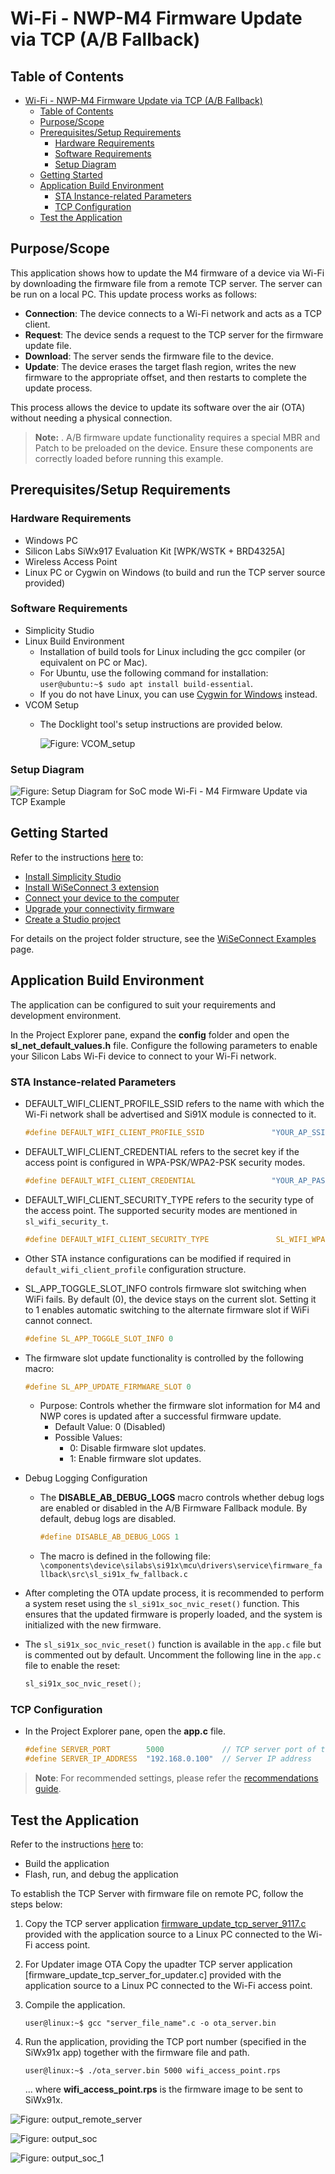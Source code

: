 # Wi-Fi - NWP-M4 Firmware Update via TCP (A/B Fallback)

## Table of Contents

- [Wi-Fi - NWP-M4 Firmware Update via TCP (A/B Fallback)](#wi-fi---nwp-m4-firmware-update-via-tcp-ab-fallback)
  - [Table of Contents](#table-of-contents)
  - [Purpose/Scope](#purposescope)
  - [Prerequisites/Setup Requirements](#prerequisitessetup-requirements)
    - [Hardware Requirements](#hardware-requirements)
    - [Software Requirements](#software-requirements)
    - [Setup Diagram](#setup-diagram)
  - [Getting Started](#getting-started)
  - [Application Build Environment](#application-build-environment)
    - [STA Instance-related Parameters](#sta-instance-related-parameters)
    - [TCP Configuration](#tcp-configuration)
  - [Test the Application](#test-the-application)

## Purpose/Scope

This application shows how to update the M4 firmware of a device via Wi-Fi by downloading the firmware file from a remote TCP server. The server can be run on a local PC. This update process works as follows:

- **Connection**: The device connects to a Wi-Fi network and acts as a TCP client.
- **Request**: The device sends a request to the TCP server for the firmware update file.
- **Download**: The server sends the firmware file to the device.
- **Update**: The device erases the target flash region, writes the new firmware to the appropriate offset, and then restarts to complete the update process.

This process allows the device to update its software over the air (OTA) without needing a physical connection.

> **Note:**
. A/B firmware update functionality requires a special MBR and Patch to be preloaded on the device. Ensure these components are correctly loaded before running this example.

## Prerequisites/Setup Requirements

### Hardware Requirements  

- Windows PC
- Silicon Labs SiWx917 Evaluation Kit [WPK/WSTK + BRD4325A]
- Wireless Access Point
- Linux PC or Cygwin on Windows (to build and run the TCP server source provided)

### Software Requirements

- Simplicity Studio
- Linux Build Environment
  - Installation of build tools for Linux including the gcc compiler (or equivalent on PC or Mac).
  - For Ubuntu, use the following command for installation: `user@ubuntu:~$ sudo apt install build-essential`.
  - If you do not have Linux, you can use [Cygwin for Windows](https://www.cygwin.com/) instead.
- VCOM Setup
  - The Docklight tool's setup instructions are provided below.

    ![Figure: VCOM_setup](resources/readme/vcom.png)

### Setup Diagram

![Figure: Setup Diagram for SoC mode Wi-Fi - M4 Firmware Update via TCP Example](resources/readme/setup_soc_updated.png)

## Getting Started

Refer to the instructions [here](https://docs.silabs.com/wiseconnect/latest/wiseconnect-getting-started/) to:

- [Install Simplicity Studio](https://docs.silabs.com/wiseconnect/latest/wiseconnect-developers-guide-developing-for-silabs-hosts/#install-simplicity-studio)
- [Install WiSeConnect 3 extension](https://docs.silabs.com/wiseconnect/latest/wiseconnect-developers-guide-developing-for-silabs-hosts/#install-the-wi-se-connect-3-extension)
- [Connect your device to the computer](https://docs.silabs.com/wiseconnect/latest/wiseconnect-developers-guide-developing-for-silabs-hosts/#connect-si-wx91x-to-computer)
- [Upgrade your connectivity firmware ](https://docs.silabs.com/wiseconnect/latest/wiseconnect-developers-guide-developing-for-silabs-hosts/#update-si-wx91x-connectivity-firmware)
- [Create a Studio project ](https://docs.silabs.com/wiseconnect/latest/wiseconnect-developers-guide-developing-for-silabs-hosts/#create-a-project)

For details on the project folder structure, see the [WiSeConnect Examples](https://docs.silabs.com/wiseconnect/latest/wiseconnect-examples/#example-folder-structure) page.

## Application Build Environment

The application can be configured to suit your requirements and development environment.

In the Project Explorer pane, expand the **config** folder and open the **sl_net_default_values.h** file. Configure the following parameters to enable your Silicon Labs Wi-Fi device to connect to your Wi-Fi network.

### STA Instance-related Parameters

- DEFAULT_WIFI_CLIENT_PROFILE_SSID refers to the name with which the Wi-Fi network shall be advertised and Si91X module is connected to it.

  ```c
  #define DEFAULT_WIFI_CLIENT_PROFILE_SSID               "YOUR_AP_SSID"      
  ```

- DEFAULT_WIFI_CLIENT_CREDENTIAL refers to the secret key if the access point is configured in WPA-PSK/WPA2-PSK security modes.

  ```c
  #define DEFAULT_WIFI_CLIENT_CREDENTIAL                 "YOUR_AP_PASSPHRASE" 
  ```

- DEFAULT_WIFI_CLIENT_SECURITY_TYPE refers to the security type of the access point. The supported security modes are mentioned in `sl_wifi_security_t`.

  ```c
  #define DEFAULT_WIFI_CLIENT_SECURITY_TYPE               SL_WIFI_WPA2 
  ```

- Other STA instance configurations can be modified if required in `default_wifi_client_profile` configuration structure.

- SL_APP_TOGGLE_SLOT_INFO controls firmware slot switching when WiFi fails. By default (0), the device stays on the current slot. Setting it to 1 enables automatic switching to the alternate firmware slot if WiFi cannot connect.

  ```c
  #define SL_APP_TOGGLE_SLOT_INFO 0 
  ```

- The firmware slot update functionality is controlled by the following macro:

  ```c
  #define SL_APP_UPDATE_FIRMWARE_SLOT 0 
  ```

  - Purpose: Controls whether the firmware slot information for M4 and NWP cores is updated after a successful firmware update.
    - Default Value: 0 (Disabled)
    - Possible Values:
      - 0: Disable firmware slot updates.
      - 1: Enable firmware slot updates.

- Debug Logging Configuration
  - The **DISABLE_AB_DEBUG_LOGS** macro controls whether debug logs are enabled or disabled in the A/B Firmware Fallback module. By default, debug logs are disabled.

    ```c
    #define DISABLE_AB_DEBUG_LOGS 1 
    ```

  - The macro is defined in the following file:  `\components\device\silabs\si91x\mcu\drivers\service\firmware_fallback\src\sl_si91x_fw_fallback.c`

- After completing the OTA update process, it is recommended to perform a system reset using the `sl_si91x_soc_nvic_reset()` function. This ensures that the updated firmware is properly loaded, and the system is initialized with the new firmware.

- The `sl_si91x_soc_nvic_reset()` function is available in the `app.c` file but is commented out by default. Uncomment the following line in the `app.c` file to enable the reset:

  ```c
  sl_si91x_soc_nvic_reset();
  ```

### TCP Configuration

- In the Project Explorer pane, open the **app.c** file. 

  ```c
  #define SERVER_PORT        5000             // TCP server port of the remote TCP server
  #define SERVER_IP_ADDRESS  "192.168.0.100"  // Server IP address 
  ```

> **Note**: For recommended settings, please refer the [recommendations guide](https://docs.silabs.com/wiseconnect/latest/wiseconnect-developers-guide-prog-recommended-settings/).

## Test the Application

Refer to the instructions [here](https://docs.silabs.com/wiseconnect/latest/wiseconnect-getting-started/) to:

- Build the application
- Flash, run, and debug the application

To establish the TCP Server with firmware file on remote PC, follow the steps below:

 1. Copy the TCP server application [firmware_update_tcp_server_9117.c](https://github.com/SiliconLabs/wiseconnect-wifi-bt-sdk/tree/master/examples/featured/firmware_update/firmware_update_tcp_server_9117.c) provided with the application source to a Linux PC connected to the Wi-Fi access point.
 
 2. For Updater image OTA Copy the upadter TCP server application [firmware_update_tcp_server_for_updater.c] provided with the application source to a Linux PC connected to the Wi-Fi access point.

 3. Compile the application.

     `user@linux:~$ gcc "server_file_name".c -o ota_server.bin`

 4. Run the application, providing the TCP port number (specified in the SiWx91x app) together with the firmware file and path.

    `user@linux:~$ ./ota_server.bin 5000 wifi_access_point.rps`

    ... where **wifi_access_point.rps** is the firmware image to be sent to SiWx91x.

   ![Figure: output_remote_server](resources/readme/output_remote_server.png)

   ![Figure: output_soc](resources/readme/output_soc.png)

 ![Figure: output_soc_1](resources/readme/output_soc_1.png)

